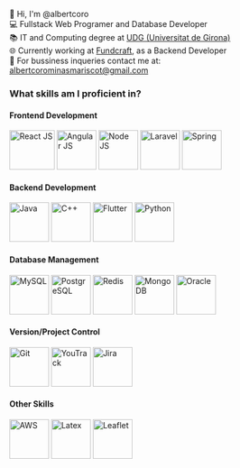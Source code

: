 👋 Hi, I'm @albertcoro <br>
💻 Fullstack Web Programer and Database Developer <br>
📚 IT and Computing degree at <a href="https://www.udg.edu/ca/">UDG (Universitat de Girona)</a> <br>
🌐 Currently working at <a href = "https://www.fundcraft.lu/">Fundcraft</a>, as a Backend Developer <br>
📧 For bussiness inqueries contact me at: albertcorominasmariscot@gmail.com <br>

<h3>What skills am I proficient in?</h3>

<h4>Frontend Development</h4>
<div display="inline">
 <img src="https://upload.wikimedia.org/wikipedia/commons/thumb/a/a7/React-icon.svg/2300px-React-icon.svg.png" height="70px" width="80px" alt="React JS" title="React JS">
 <img src="https://brandslogos.com/wp-content/uploads/images/large/angular-icon-logo.png" height="70px" width="70px" alt="Angular JS" title="Angular JS">
 <img src="https://pluspng.com/img-png/nodejs-png-nodejs-icon-png-50-px-1600.png" height="70px" width="70px" alt="Node JS" title="Node JS">
 <img src="https://upload.wikimedia.org/wikipedia/commons/thumb/9/9a/Laravel.svg/1200px-Laravel.svg.png" height="70px" width="70px" alt="Laravel" title="Laravel">
 <img src="https://cdn.freebiesupply.com/logos/large/2x/spring-3-logo-svg-vector.svg" height="70px" width="70px" alt="Spring" title="Spring">
</div>

<h4>Backend Development</h4>
<div display="inline">
 <img src="https://cdn-icons-png.flaticon.com/512/226/226777.png" height=70px width=70px alt="Java" title="Java">
 <img src="https://upload.wikimedia.org/wikipedia/commons/thumb/1/18/ISO_C%2B%2B_Logo.svg/1822px-ISO_C%2B%2B_Logo.svg.png" height=70px width=70px alt="C++" title="C++">
 <img src="https://iconape.com/wp-content/png_logo_vector/flutter-logo.png" height=70px width=70px alt="Flutter" title="Flutter">
 <img src="https://brandslogos.com/wp-content/uploads/images/large/python-logo.png" height=70px width=70px alt="Python" title="Python">
</div>

<h4>Database Management</h4>
<div display="inline">
 <img src="https://user-images.githubusercontent.com/38464645/218829912-0b3f578d-7da5-49b8-8859-c9f886d4ca43.png" height=70px width=70px alt="MySQL" title="MySQL">
 <img src="https://user-images.githubusercontent.com/77457592/126708532-644c7a01-3bbd-4a0c-acd3-f5bcc0523854.png" height=70px width=70px alt="PostgreSQL" title="PostgreSQL">
 <img src="https://user-images.githubusercontent.com/38464645/218830232-63f4da96-6397-4e46-a6a8-ee292ebe86ad.png" height=70px width=70px alt="Redis" title="Redis">
 <img src="https://www.pngall.com/wp-content/uploads/13/Mongodb-PNG-Image-HD.png" height=70px width=70px alt="MongoDB" title="MongoDB">
 <img src="https://cdn.freebiesupply.com/logos/large/2x/oracle-1-logo-png-transparent.png" height=70px width=70px alt="Oracle" title="Oracle">
</div>

<h4>Version/Project Control</h4>
<div display="inline">
 <img src="https://user-images.githubusercontent.com/38464645/218831913-042a0777-7722-4875-8360-ee4d6ab32614.png" height=70px width=70px alt="Git" title="Git">
 <img src="https://user-images.githubusercontent.com/38464645/218832391-8ea2e34f-50a5-45d2-83a5-5955663600b4.png" height=70px width=70px alt="YouTrack" title="YouTrack">
 <img src="https://user-images.githubusercontent.com/38464645/218832493-ab5e9c19-4019-4beb-843a-a83601aed440.png" height=70px width=70px alt="Jira" title="Jira">
</div>
 
<h4>Other Skills</h4>
<div display="inline">
 <img src="https://cdn.iconscout.com/icon/free/png-256/free-aws-1869025-1583149.png?f=webp" height=70px width=70px alt="AWS" title="AWS">
 <img src="https://w7.pngwing.com/pngs/380/11/png-transparent-latex-hd-logo.png" height=70px width=70px alt="Latex" title="Latex">
 <img src="https://cdn.freebiesupply.com/logos/thumbs/2x/leaflet-1-logo.png" height=70px width=70px alt="Leaflet" title="Leaflet">
</div>
